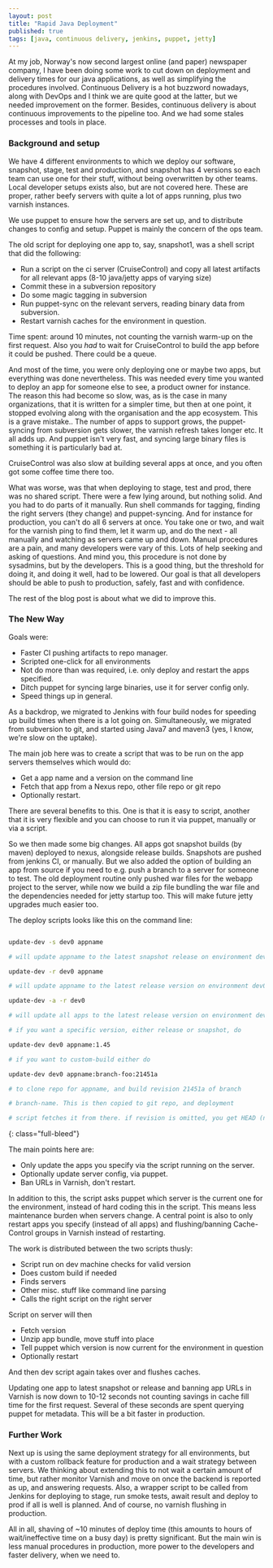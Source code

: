 ```yaml
---
layout: post
title: "Rapid Java Deployment"
published: true
tags: [java, continuous delivery, jenkins, puppet, jetty]
---
```


At my job, Norway's now second largest online (and paper) newspaper company, I have been doing some work to cut down on deployment and delivery times for our java applications, as well as simplifying the procedures involved. Continuous Delivery is a hot buzzword nowadays, along with DevOps and I think we are quite good at the latter, but we needed improvement on the former. Besides, continuous delivery is about continuous improvements to the pipeline too. And we had some stales processes and tools in place.

### Background and setup

We have 4 different environments to which we deploy our software, snapshot, stage, test and production, and snapshot has 4 versions so each team can use one for their stuff, without being overwritten by other teams. Local developer setups exists also, but are not covered here. These are proper, rather beefy servers with quite a lot of apps running, plus two varnish instances.

We use puppet to ensure how the servers are set up, and to distribute changes to config and setup. Puppet is mainly the concern of the ops team.

The old script for deploying one app to, say, snapshot1, was a shell script that did the following:

- Run a script on the ci server (CruiseControl) and copy all latest artifacts for all relevant apps (8-10 java/jetty apps of varying size)
- Commit these in a subversion repository
- Do some magic tagging in subversion
- Run puppet-sync on the relevant servers, reading binary data from subversion.
- Restart varnish caches for the environment in question.

Time spent: around 10 minutes, not counting the varnish warm-up on the first request. Also you _had_ to wait for CruiseControl to build the app before it could be pushed. There could be a queue.

And most of the time, you were only deploying one or maybe two apps, but everything was done nevertheless. This was needed every time you wanted to deploy an app for someone else to see, a product owner for instance. The reason this had become so slow, was, as is the case in many organizations, that it is written for a simpler time, but then at one point, it stopped evolving along with the organisation and the app ecosystem. This is a grave mistake.. The number of apps to support grows, the puppet-syncing from subversion gets slower, the varnish refresh takes longer etc. It all adds up. And puppet isn't very fast, and syncing large binary files is something it is particularly bad at.

CruiseControl was also slow at building several apps at once, and you often got some coffee time there too.

What was worse, was that when deploying to stage, test and prod, there was no shared script. There were a few lying around, but nothing solid. And you had to do parts of it manually. Run shell commands for tagging, finding the right servers (they change) and puppet-syncing. And for instance for production, you can't do all 6 servers at once. You take one or two, and wait for the varnish ping to find them, let it warm up, and do the next - all manually and watching as servers came up and down. Manual procedures are a pain, and many developers were vary of this. Lots of help seeking and asking of questions. And mind you, this procedure is not done by sysadmins, but by the developers. This is a good thing, but the threshold for doing it, and doing it well, had to be lowered. Our goal is that all developers should be able to push to production, safely, fast and with confidence.

The rest of the blog post is about what we did to improve this.

### The New Way

Goals were:

- Faster CI pushing artifacts to repo manager.
- Scripted one-click for all environments
- Not do more than was required, i.e. only deploy and restart the apps specified.
- Ditch puppet for syncing large binaries, use it for server config only.
- Speed things up in general.

As a backdrop, we migrated to Jenkins with four build nodes for speeding up build times when there is a lot going on. Simultaneously, we migrated from subversion to git, and started using Java7 and maven3 (yes, I know, we're slow on the uptake).

The main job here was to create a script that was to be run on the app servers themselves which would do:

- Get a app name and a version on the command line
- Fetch that app from a Nexus repo, other file repo or git repo
- Optionally restart.

There are several benefits to this. One is that it is easy to script, another that it is very flexible and you can choose to run it via puppet, manually or via a script.

So we then made some big changes. All apps got snapshot builds (by maven) deployed to nexus, alongside release builds. Snapshots are pushed from jenkins CI, or manually. But we also added the option of building an app from source if you need to e.g. push a branch to a server for someone to test. The old deployment routine only pushed war files for the webapp project to the server, while now we build a zip file bundling the war file and the dependencies needed for jetty startup too. This will make future jetty upgrades much easier too.

The deploy scripts looks like this on the command line:

```bash

update-dev -s dev0 appname

# will update appname to the latest snapshot release on environment dev0

update-dev -r dev0 appname

# will update appname to the latest release version on environment dev0

update-dev -a -r dev0

# will update all apps to the latest release version on environment dev0

# if you want a specific version, either release or snapshot, do

update-dev dev0 appname:1.45

# if you want to custom-build either do

update-dev dev0 appname:branch-foo:21451a

# to clone repo for appname, and build revision 21451a of branch

# branch-name. This is then copied to git repo, and deployment

# script fetches it from there. if revision is omitted, you get HEAD (no pun intended).

```

{: class="full-bleed"}

The main points here are:

- Only update the apps you specify via the script running on the server.
- Optionally update server config, via puppet.
- Ban URLs in Varnish, don't restart.

In addition to this, the script asks puppet which server is the current one for the environment, instead of hard coding this in the script. This means less maintenance burden when servers change. A central point is also to only restart apps you specify (instead of all apps) and flushing/banning Cache-Control groups in Varnish instead of restarting.

The work is distributed between the two scripts thusly:

- Script run on dev machine checks for valid version
- Does custom build if needed
- Finds servers
- Other misc. stuff like command line parsing
- Calls the right script on the right server

Script on server will then

- Fetch version
- Unzip app bundle, move stuff into place
- Tell puppet which version is now current for the environment in question
- Optionally restart

And then dev script again takes over and flushes caches.

Updating one app to latest snapshot or release and banning app URLs in Varnish is now down to 10-12 seconds not counting savings in cache fill time for the first request. Several of these seconds are spent querying puppet for metadata. This will be a bit faster in production.

### Further Work

Next up is using the same deployment strategy for all environments, but with a custom rollback feature for production and a wait strategy between servers. We thinking about extending this to not wait a certain amount of time, but rather monitor Varnish and move on once the backend is reported as up, and answering requests. Also, a wrapper script to be called from Jenkins for deploying to stage, run smoke tests, await result and deploy to prod if all is well is planned. And of course, no varnish flushing in production.

All in all, shaving of ~10 minutes of deploy time (this amounts to hours of wait/ineffective time on a busy day) is pretty significant. But the main win is less manual procedures in production, more power to the developers and faster delivery, when we need to.
